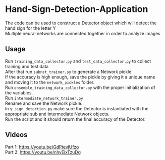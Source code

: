 # Hand-Sign-Detection-Application
The code can be used to construct a Detector object which will detect the hand sign for the letter Y <br>
Multiple neural networks are connected together in order to analyze images <br>
## Usage
Run `training_data_collector.py` and `test_data_collector.py` to collect training and test data <br>
After that run `subnet_trainer.py` to generate a Network pickle <br>
If the accuracy is high enough, save the pickle by giving it a unique name and moving it to the `network_pickles` folder. <br>
Run `ensemble_training_data_collector.py` with the proper initialization of the variables. <br>
Run `intermediate_network_trainer.py` <br>
Rename and save the Network pickle. <br>
In `y_sign_detection.py` make sure the Detector is instantiated with the appropriate sub and intermediate Network objects. <br>
Run the script and it should return the final accuracy of the Detector. <br>
## Videos
Part 1: https://youtu.be/GdPtevjUfzo <br>
Part 2: https://youtu.be/nhyEixTzuDg <br>
